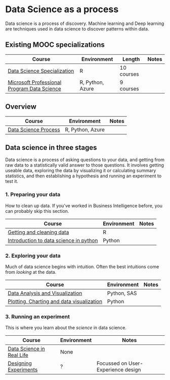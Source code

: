 # Data Science as a process

Data science is a process of discovery. Machine learning and Deep learning are techniques used in data science to discover patterns within data.

## Existing MOOC specializations

| Course | Environment | Length | Notes |
|-------|--------------|--------|-------|
[Data Science Specialization](https://www.coursera.org/specializations/jhu-data-science) | R | 10 courses |
[Microsoft Professional Program Data Science](https://www.edx.org/microsoft-professional-program-data-science) | R, Python, Azure | 9 courses |

## Overview

| Course | Environment | Notes |
|--------|-------------|-------|
[Data Science Process](https://www.edx.org/course/data-science-essentials-microsoft-dat203-1x-4) | R, Python, Azure |

## Data science in three stages
Data science is a process of asking questions to your data, and getting from raw data to a statistically valid answer to those questions. It involves getting useable data, exploring the data by visualizing it or calculating summary statistics, and then establishing a hypothesis and running an experiment to test it.

### 1. Preparing your data
How to clean up data. If you've worked in Business Intelligence before, you can probably skip this section.

| Course | Environment | Notes |
|--------|-------------|-------|
[Getting and cleaning data](https://www.coursera.org/learn/data-cleaning) | R |
[Introduction to data science in python](https://www.coursera.org/learn/python-data-analysis) | Python |

### 2. Exploring your data
Much of data science begins with intuition. Often the best intuitions come from _looking_ at the data.

| Course | Environment | Notes |
|--------|-------------|-------|
[Data Analysis and Visualization](https://www.coursera.org/learn/data-visualization) | Python, SAS |
[Plotting, Charting and data visualization](https://www.coursera.org/learn/python-plotting) | Python |

### 3. Running an experiment
This is where you learn about the _science_ in data science. 

| Course | Environment | Notes |
|--------|-------------|-------|
[Data Science in Real Life](https://www.coursera.org/learn/real-life-data-science) | None | 
[Designing Experiments](https://www.coursera.org/learn/designexperiments) | ? | Focussed on User-Experience design
